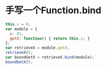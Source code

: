 # 手写一个Function.bind
```javascript
this.x = 9;    
var module = {
  x: 81,
  getX: function() { return this.x; }
};
var retrieveX = module.getX;
retrieveX();   
var boundGetX = retrieveX.bind(module);
boundGetX(); 
```